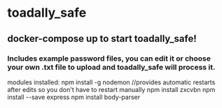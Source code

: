 ﻿# toadally_safe

## docker-compose up to start toadally_safe!
### Includes example password files, you can edit it or choose your own .txt file to upload and toadally_safe will process it.

modules installed:
    npm install -g nodemon  //provides automatic restarts after edits so you don't have to restart manually
    npm install zxcvbn
    npm install --save express
    npm install body-parser

